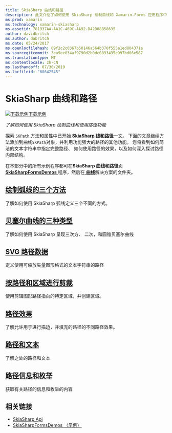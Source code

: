 ```yaml
---
title: SkiaSharp 曲线和路径
description: 此文介绍了如何使用 SkiaSharp 绘制曲线和 Xamarin.Forms 应用程序中使用路径功能，此示例代码进行了演示。
ms.prod: xamarin
ms.technology: xamarin-skiasharp
ms.assetid: 781937AA-AA1C-469C-AA92-D42D08B58635
author: davidbritch
ms.author: dabritch
ms.date: 05/24/2017
ms.openlocfilehash: 09f2c2c0367b50146a564b370f555a1ed804371e
ms.sourcegitcommit: 3ea9ee034af9790d2b0dc0893435e997bd06e587
ms.translationtype: MT
ms.contentlocale: zh-CN
ms.lasthandoff: 07/30/2019
ms.locfileid: "68642545"
---
```

# <a name="skiasharp-curves-and-paths"></a>SkiaSharp 曲线和路径

[![下载示例](~/media/shared/download.png)下载示例](https://docs.microsoft.com/samples/xamarin/xamarin-forms-samples/skiasharpforms-demos)

_了解如何使用 SkiaSharp 绘制曲线和使用路径功能_

探索[ `SKPath` ](xref:SkiaSharp.SKPath)方法和属性中已开始[ **SkiaSharp 线和路径**](../paths/index.md)一文。 下面的文章继续方法添加到曲线`SKPath`对象，并利用功能强大的路径的其他功能。 您将看到如何简洁的文本字符串中指定完整路径、 如何使用路径的效果，以及如何深入探讨路径内部结构。

在本部分中的所有示例程序都可在**SkiaSharp 曲线和路径**页[ **SkiaSharpFormsDemos** ](https://docs.microsoft.com/samples/xamarin/xamarin-forms-samples/skiasharpforms-demos)程序，然后在[ **曲线**](https://github.com/xamarin/xamarin-forms-samples/tree/master/SkiaSharpForms/Demos/Demos/SkiaSharpFormsDemos/Curves)解决方案的文件夹。

## <a name="three-ways-to-draw-an-arcarcsmd"></a>[绘制弧线的三个方法](arcs.md)

了解如何使用 SkiaSharp 弧线定义三个不同的方式。

## <a name="three-types-of-bzier-curvesbeziersmd"></a>[贝塞尔曲线的三种类型](beziers.md)

了解如何使用 SkiaSharp 呈现三次方、 二次，和圆锥贝塞尔曲线

## <a name="svg-path-datapath-datamd"></a>[SVG 路径数据](path-data.md)

定义使用可缩放矢量图形格式的文本字符串的路径

## <a name="clipping-with-paths-and-regionsclippingmd"></a>[按路径和区域进行剪裁](clipping.md)

使用剪辑图形路径指向的特定区域，并创建区域。

## <a name="path-effectseffectsmd"></a>[路径效果](effects.md)

了解允许用于进行描边，并填充的路径的不同路径效果。

## <a name="paths-and-texttext-pathsmd"></a>[路径和文本](text-paths.md)

了解之处的路径和文本

## <a name="path-information-and-enumerationinformationmd"></a>[路径信息和枚举](information.md)

获取有关路径的信息和枚举的内容


## <a name="related-links"></a>相关链接

- [SkiaSharp Api](https://docs.microsoft.com/dotnet/api/skiasharp)
- [SkiaSharpFormsDemos （示例）](https://docs.microsoft.com/samples/xamarin/xamarin-forms-samples/skiasharpforms-demos)
